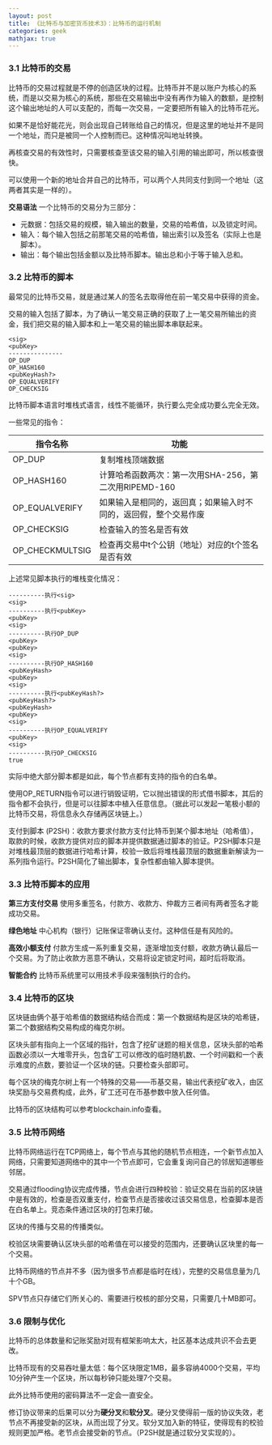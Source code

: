 ```yaml
---
layout: post
title: 《比特币与加密货币技术3》：比特币的运行机制
categories: geek
mathjax: true
---
```


### 3.1 比特币的交易

比特币的交易过程就是不停的创造区块的过程。比特币并不是以账户为核心的系统，而是以交易为核心的系统，那些在交易输出中没有再作为输入的数额，是控制这个输出地址的人可以支配的，而每一次交易，一定要把所有输入的比特币花光。

如果不是恰好能花光，则会出现自己转账给自己的情况，但是这里的地址并不是同一个地址，而只是被同一个人控制而已。这种情况叫地址转换。

再核查交易的有效性时，只需要核查至该交易的输入引用的输出即可，所以核查很快。

可以使用一个新的地址合并自己的比特币，可以两个人共同支付到同一个地址（这两者其实是一样的）。

**交易语法** 一个比特币的交易分为三部分：

* 元数据：包括交易的规模，输入输出的数量，交易的哈希值，以及锁定时间。
* 输入：每个输入包括之前那笔交易的哈希值，输出索引以及签名（实际上也是脚本）。
* 输出：每个输出包括金额以及比特币脚本。输出总和小于等于输入总和。


### 3.2 比特币的脚本

最常见的比特币交易，就是通过某人的签名去取得他在前一笔交易中获得的资金。

交易的输入包括了脚本，为了确认一笔交易正确的获取了上一笔交易所输出的资金，我们把交易的输入脚本和上一笔交易的输出脚本串联起来。

```
<sig>
<pubKey>
---------------
OP_DUP
OP_HASH160
<pubKeyHash?>
OP_EQUALVERIFY
OP_CHECKSIG
```

比特币脚本语言时堆栈式语言，线性不能循环，执行要么完全成功要么完全无效。

一些常见的指令：

| 指令名称            | 功能                                  |
| --------------- | ----------------------------------- |
| OP_DUP          | 复制堆栈顶端数据                            |
| OP_HASH160      | 计算哈希函数两次：第一次用SHA-256，第二次用RIPEMD-160 |
| OP_EQUALVERIFY  | 如果输入是相同的，返回真；如果输入时不同的，返回假，整个交易作废    |
| OP_CHECKSIG     | 检查输入的签名是否有效                         |
| OP_CHECKMULTSIG | 检查再交易中t个公钥（地址）对应的t个签名是否有效           |

上述常见脚本执行的堆栈变化情况：

```
----------执行<sig>
<sig>
----------执行<pubKey>
<pubKey>
<sig>
----------执行OP_DUP
<pubKey>
<pubKey>
<sig>
----------执行OP_HASH160
<pubKeyHash>
<pubKey>
<sig>
----------执行<pubKeyHash?>
<pubKeyHash?>
<pubKeyHash>
<pubKey>
<sig>
----------执行OP_EQUALVERIFY
<pubKey>
<sig>
----------执行OP_CHECKSIG
true
```

实际中绝大部分脚本都是如此，每个节点都有支持的指令的白名单。

使用OP_RETURN指令可以进行销毁证明，它以抛出错误的形式借书脚本，其后的指令都不会执行，但是可以往脚本中植入任意信息。（据此可以发起一笔极小额的比特币交易，将信息永久存储再区块链上。）

支付到脚本 (P2SH)：收款方要求付款方支付比特币到某个脚本地址（哈希值），取款的时候，收款方提供对应的脚本并提供数据通过脚本的验证。P2SH脚本只是对堆栈最顶层的数据进行哈希计算，校验一致后将堆栈最顶层的数据重新解读为一系列指令运行。P2SH简化了输出脚本，复杂性都由输入脚本提供。

### 3.3 比特币脚本的应用

**第三方支付交易** 使用多重签名，付款方、收款方、仲裁方三者间有两者签名才能成功交易。

**绿色地址** 中心机构（银行）记账保证零确认支付。这种信任是有风险的。

**高效小额支付** 付款方生成一系列重复交易，逐渐增加支付额，收款方确认最后一个交易。为了防止收款方恶意不确认，交易将设定锁定时间，超时后将取消。

**智能合约** 比特币系统里可以用技术手段来强制执行的合约。

### 3.4 比特币的区块

区块链由俩个基于哈希值的数据结构结合而成：第一个数据结构是区块的哈希链，第二个数据结构交易构成的梅克尔树。

区块头部有指向上一个区域的指针，包含了挖矿谜题的相关信息，区块头部的哈希函数必须以一大堆零开头，包含矿工可以修改的临时随机数、一个时间戳和一个表示难度的点数，要验证一个区块的链。只要检查头部即可。

每个区块的梅克尔树上有一个特殊的交易——币基交易，输出代表挖矿收入，由区块奖励与交易费构成，此外，矿工还可在币基参数中放入任何值。

比特币的区块结构可以参考blockchain.info查看。

### 3.5 比特币网络

比特币网络运行在TCP网络上，每个节点与其他的随机节点相连，一个新节点加入网络，只需要知道网络中的其中一个节点即可，它会重复询问自己的邻居知道哪些邻居。

交易通过flooding协议完成传播，节点会进行四种校验：验证交易在当前的区块链中是有效的，检查是否双重支付，检查节点是否接收过该交易信息，检查脚本是否在白名单上。竞态条件通过区块的打包来打破。

区块的传播与交易的传播类似。

校验区块需要确认区块头部的哈希值在可以接受的范围内，还要确认区块里的每一个交易。

比特币网络的节点并不多（因为很多节点都是临时在线），完整的交易信息量为几十个GB。

SPV节点只存储它们所关心的、需要进行校核的部分交易，只需要几十MB即可。

### 3.6 限制与优化

比特币的总体数量和记账奖励对现有框架影响太大，社区基本达成共识不会去更改。

比特币现有的交易吞吐量太低：每个区块限定1MB，最多容纳4000个交易，平均10分钟产生一个区块，所以每秒钟只能处理7个交易。

此外比特币使用的密码算法不一定会一直安全。

修订协议带来的后果可以分为**硬分叉**和**软分叉**。硬分叉使得前一版的协议失效，老节点不再接受新的区块，从而出现了分叉。软分叉加入新的特征，使得现有的校验规则更加严格。老节点会接受新的节点。（P2SH就是通过软分叉实现的）。

